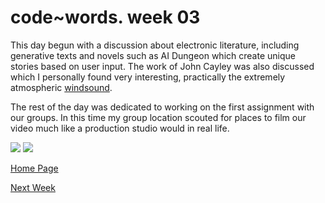 # code~words. week 03

This day begun with a discussion about electronic literature, including generative texts and novels such as AI Dungeon which create unique stories based on user input. The work of John Cayley was also discussed which I personally found very interesting, practically the extremely atmospheric [windsound](http://programmatology.shadoof.net/?wsqt).

The rest of the day was dedicated to working on the first assignment with our groups. In this time my group location scouted for places to film our video much like a production studio would in real life. 

<image src ="Windsound.jpg">
<image src ="AIDungeon.jpg">

[Home Page](https://finnarundel.github.io/codewordsRMIT/)

[Next Week](https://finnarundel.github.io/codewordsRMIT/week_04/)
